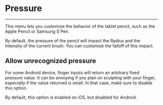# Pressure

---

This menu lets you customize the behavior of the tablet pencil, such as the Apple Pencil or Samsung S Pen.

By default, the pressure of the pencil will impact the Radius and the Intensity of the current brush.
You can customize the falloff of this impact.

## Allow unrecognized pressure

For some Android device, finger inputs will return an arbitrary fixed pressure value.
It can be annoying if you plan on sculpting with your finger, especially if the value returned is small.
In that case, make sure to disable this option.

By default, this option is enabled on iOS, but disabled for Android.



